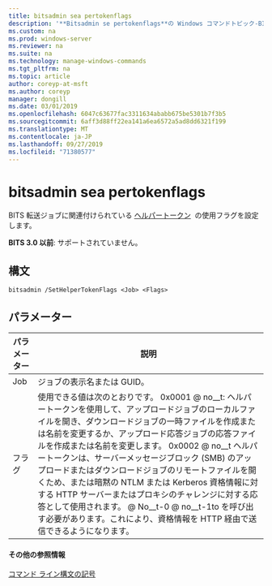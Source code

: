 ```yaml
---
title: bitsadmin sea pertokenflags
description: '**Bitsadmin se pertokenflags**の Windows コマンドトピック-BITS 転送ジョブに関連付けられているヘルパートークンの使用フラグを設定します。'
ms.custom: na
ms.prod: windows-server
ms.reviewer: na
ms.suite: na
ms.technology: manage-windows-commands
ms.tgt_pltfrm: na
ms.topic: article
author: coreyp-at-msft
ms.author: coreyp
manager: dongill
ms.date: 03/01/2019
ms.openlocfilehash: 6047c63677fac3311634ababb675be5301b7f3b5
ms.sourcegitcommit: 6aff3d88ff22ea141a6ea6572a5ad8dd6321f199
ms.translationtype: MT
ms.contentlocale: ja-JP
ms.lasthandoff: 09/27/2019
ms.locfileid: "71380577"
---
```

# <a name="bitsadmin-sethelpertokenflags"></a>bitsadmin sea pertokenflags

BITS 転送ジョブに関連付けられている [ヘルパートークン](/windows/desktop/bits/helper-tokens-for-bits-transfer-jobs)  の使用フラグを設定します。

**BITS 3.0 以前**: サポートされていません。

## <a name="syntax"></a>構文

```
bitsadmin /SetHelperTokenFlags <Job> <Flags>
```

## <a name="parameters"></a>パラメーター

|パラメーター|説明|
|---------|-----------|
|Job|ジョブの表示名または GUID。|
|フラグ|使用できる値は次のとおりです。 0x0001 @ no__t: ヘルパートークンを使用して、アップロードジョブのローカルファイルを開き、ダウンロードジョブの一時ファイルを作成または名前を変更するか、アップロード応答ジョブの応答ファイルを作成または名前を変更します。 0x0002 @ no__t ヘルパートークンは、サーバーメッセージブロック (SMB) のアップロードまたはダウンロードジョブのリモートファイルを開くため、または暗黙の NTLM または Kerberos 資格情報に対する HTTP サーバーまたはプロキシのチャレンジに対する応答として使用されます。 @ No__t-0 @ no__t-1to を呼び出す必要があります。これにより、資格情報を HTTP 経由で送信できるようになります。|

#### <a name="additional-references"></a>その他の参照情報

[コマンド ライン構文の記号](command-line-syntax-key.md)
